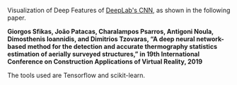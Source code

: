 Visualization of Deep Features of [DeepLab's CNN](https://github.com/tensorflow/models/tree/master/research/deeplab), as shown in the following paper.

  **Giorgos Sfikas, João Patacas, Charalampos Psarros, Antigoni Noula, Dimosthenis Ioannidis, and Dimitrios Tzovaras, “A
deep neural network-based method for the detection and accurate thermography statistics estimation of aerially surveyed
structures,” in 19th International Conference on Construction Applications of Virtual Reality, 2019**

The tools used are Tensorflow and scikit-learn.
